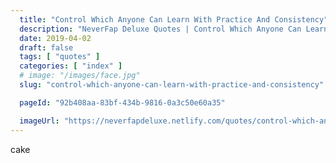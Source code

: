 ```yaml
---
  title: "Control Which Anyone Can Learn With Practice And Consistency"
  description: "NeverFap Deluxe Quotes | Control Which Anyone Can Learn With Practice And Consistency"
  date: 2019-04-02
  draft: false
  tags: [ "quotes" ]
  categories: [ "index" ]
  # image: "/images/face.jpg"
  slug: "control-which-anyone-can-learn-with-practice-and-consistency"

  pageId: "92b408aa-83bf-434b-9816-0a3c50e60a35"

  imageUrl: "https://neverfapdeluxe.netlify.com/quotes/control-which-anyone-can-learn-with-practice-and-consistency.png"
---
```


cake